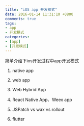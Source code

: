 ```yaml
---
title: "iOS app 开发模式"
date: 2016-01-14 11:31:10 +0800
comments: true
tags:
- app
- 开发模式
categories:
- [app]
- [开发模式]
---
```


简单介绍下ios开发过程中app开发模式

<!-- more -->

1. native app

2. web app

3. Web Hybrid App

4. React Native App、Weex app

5. JSPatch vs wax vs rollout

6. flutter

